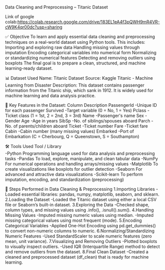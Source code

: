 Data Cleaning  and Preprocessing – Titanic Dataset

Link of google colab:https://colab.research.google.com/drive/183EL1eA4f3pQWH9mR4VR-cW9K4qr00dc?usp=sharing

✅ Objective
To learn and apply essential data cleaning and preprocessing techniques on a real-world dataset using Python tools. 
This includes:
Importing and exploring raw data
Handling missing values through imputation
Encoding categorical variables into numerical form
Normalizing or standardizing numerical features
Detecting and removing outliers using boxplots
The final goal is to prepare a clean, structured, and machine learning-ready dataset.

📊 Dataset Used
Name: Titanic Dataset
Source: Kaggle Titanic - Machine Learning from Disaster
Description:
This dataset contains passenger information from the Titanic ship, which sank in 1912. It is widely used for machine learning and data analysis practice.

🧾 Key Features in the Dataset:
Column	Description
PassengerId	-Unique ID for each passenger
Survived	  -Target variable (0 = No, 1 = Yes)
Pclass	    -Ticket class (1 = 1st, 2 = 2nd, 3 = 3rd)
Name	      -Passenger's name
Sex	        -Gender
Age	        -Age in years
SibSp	      -No. of siblings/spouses aboard
Parch	      -No. of parents/children aboard
Ticket	    -Ticket number
Fare	      -Ticket fare
Cabin	      -Cabin number (many missing values)
Embarked	  -Port of Embarkation (C = Cherbourg, Q = Queenstown, S = Southampton)

🛠️ Tools Used
Tool / Library	
-Python	        Programming language used for data analysis and preprocessing tasks
-Pandas	        To load, explore, manipulate, and clean tabular data
-NumPy	          For numerical operations and handling arrays/missing values
-Matplotlib	    To create visualizations like boxplots for outlier detection
-Seaborn	        For advanced and attractive data visualizations
-Scikit-learn	  To perform imputation, encoding, and standardization (preprocessing)

🔄 Steps Performed in Data Cleaning & Preprocessing
1.Importing Libraries
      -Loaded essential libraries: pandas, numpy, matplotlib, seaborn, and sklearn.
2.Loading the Dataset
      -Loaded the Titanic dataset using either a local CSV file or Seaborn’s built-in dataset.
3.Exploring the Data
      -Checked shape, column types, and missing values using .info(), .isnull().sum().
4.Handling Missing Values
      -Imputed missing numeric values using median.
      -Imputed missing categorical values using most frequent (mode).
5.Encoding Categorical Variables
      -Applied One-Hot Encoding using pd.get_dummies() to convert non-numeric columns to numeric.
6.Normalizing/Standardizing Numeric Features
      -Used StandardScaler to scale numeric features (zero mean, unit variance).
7.Visualizing and Removing Outliers
      -Plotted boxplots to visually inspect outliers.
      -Used IQR (Interquartile Range) method to detect and remove outliers from the dataset.
8.Final Clean Dataset
      -Created a cleaned and preprocessed dataset (df_clean) that is ready for machine learning.





